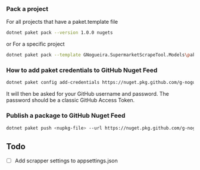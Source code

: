 ### Pack a project

For all projects that have a paket.template file

```bash
dotnet paket pack --version 1.0.0 nugets
```

or
For a specific project

```bash
dotnet paket pack --template GNogueira.SupermarketScrapeTool.Models\paket.template --version 2.0.0-beta3 --symbols nugets
```

### How to add paket credentials to GitHub Nuget Feed

```bash
dotnet paket config add-credentials https://nuget.pkg.github.com/g-nogueira/index.json --verify
```

It will then be asked for your GitHub username and password. The password should be a classic GitHub Access Token.

### Publish a package to GitHub Nuget Feed

```bash
dotnet paket push <nupkg-file> --url https://nuget.pkg.github.com/g-nogueira --api-key <GitHub-Access-Token>
```

## Todo

- [ ] Add scrapper settings to appsettings.json